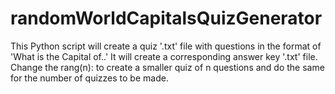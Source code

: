 # randomWorldCapitalsQuizGenerator
This Python script will create a quiz '.txt' file with questions in the format of 'What is the Capital of..' It will create a corresponding answer key '.txt' file. Change the rang(n): to create a smaller quiz of n questions and do the same for the number of quizzes to be made.
